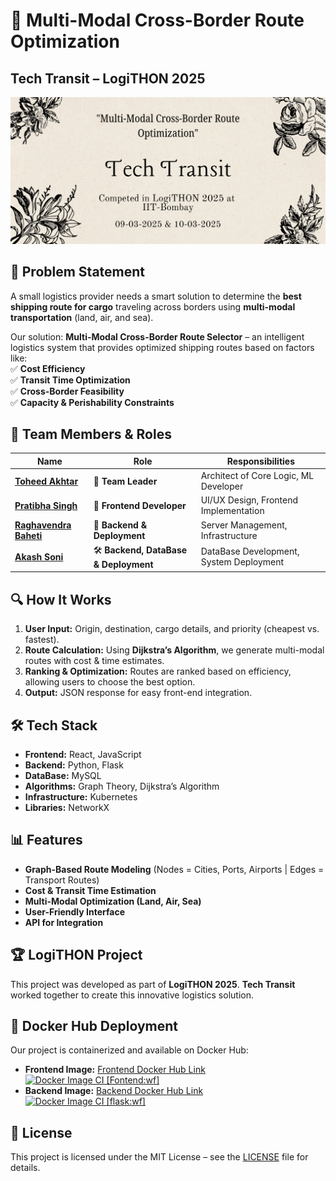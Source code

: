 # 🚀 Multi-Modal Cross-Border Route Optimization  

## Tech Transit – LogiTHON 2025 

![Tech Transit](./Banner.png)  

## 📌 Problem Statement  
A small logistics provider needs a smart solution to determine the **best shipping route for cargo** traveling across borders using **multi-modal transportation** (land, air, and sea).  

Our solution: **Multi-Modal Cross-Border Route Selector** – an intelligent logistics system that provides optimized shipping routes based on factors like:  
✅ **Cost Efficiency**  
✅ **Transit Time Optimization**  
✅ **Cross-Border Feasibility**  
✅ **Capacity & Perishability Constraints**  

<!-- 
## 👥 Team Members & Roles  

- **[Toheed Akhtar](https://github.com/toheedakhtar)** – 🚀 **Team Leader** | Architect of Core Logic & ML Developer  
- **[Pratibha Singh](https://github.com/pratibhasingh47)** – 🎨 **Frontend Developer** | UI/UX & Frontend Implementation  
- **[Raghavendra Baheti](https://github.com/Raghavendrabaheti)** – 🔧 **Backend & Deployment** | Server Management & Infrastructure  
- **[Akash Soni](https://github.com/akash2061)** – 🛠️ **Backend, DataBase & Deployment** | DataBase Development & System Deployment   
-->

## 👥 Team Members & Roles  

| Name                 | Role                          | Responsibilities                         |
|----------------------|-----------------------------|-----------------------------------------|
|**[Toheed Akhtar](https://github.com/toheedakhtar)** |  🚀 **Team Leader**              | Architect of Core Logic, ML Developer  |
|**[Pratibha Singh](https://github.com/pratibhasingh47)** |  🎨 **Frontend Developer**      | UI/UX Design, Frontend Implementation  |
|**[Raghavendra Baheti](https://github.com/Raghavendrabaheti)** |  🔧 **Backend & Deployment**  | Server Management, Infrastructure      |
|**[Akash Soni](https://github.com/akash2061)**    |  🛠️ **Backend, DataBase & Deployment** | DataBase Development, System Deployment    |

## 🔍 How It Works  
1. **User Input:** Origin, destination, cargo details, and priority (cheapest vs. fastest).  
2. **Route Calculation:** Using **Dijkstra’s Algorithm**, we generate multi-modal routes with cost & time estimates.  
3. **Ranking & Optimization:** Routes are ranked based on efficiency, allowing users to choose the best option.  
4. **Output:** JSON response for easy front-end integration.  

## 🛠️ Tech Stack  
- **Frontend:** React, JavaScript  
- **Backend:** Python, Flask  
- **DataBase:** MySQL  
- **Algorithms:** Graph Theory, Dijkstra’s Algorithm  
- **Infrastructure:** Kubernetes  
- **Libraries:** NetworkX  

## 📊 Features  
- **Graph-Based Route Modeling** (Nodes = Cities, Ports, Airports | Edges = Transport Routes)  
- **Cost & Transit Time Estimation**  
- **Multi-Modal Optimization (Land, Air, Sea)**  
- **User-Friendly Interface**  
- **API for Integration**  

## 🏆 LogiTHON Project  
This project was developed as part of **LogiTHON 2025**. **Tech Transit** worked together to create this innovative logistics solution.  


## 🐳 Docker Hub Deployment  

Our project is containerized and available on Docker Hub:  

- **Frontend Image:** [Frontend Docker Hub Link](https://hub.docker.com/r/akash2061/frontend)  [![Docker Image CI [Fontend:wf]](https://github.com/Tech-Transit/Frontend/actions/workflows/docker-image.yml/badge.svg)](https://github.com/Tech-Transit/Frontend/actions/workflows/docker-image.yml)
- **Backend Image:** [Backend Docker Hub Link](https://hub.docker.com/r/akash2061/flask)  [![Docker Image CI [flask:wf]](https://github.com/Tech-Transit/route-optimization-engine/actions/workflows/docker-image.yml/badge.svg)](https://github.com/Tech-Transit/route-optimization-engine/actions/workflows/docker-image.yml)

<!-- 
## 📽️ Demo  
🚀 Check out our live demo **[here](#)** (Add a link if available).   -->

## 📜 License  
This project is licensed under the MIT License – see the [LICENSE](../LICENSE) file for details.  
